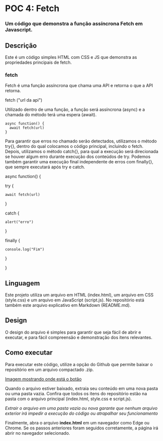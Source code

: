 # POC 4: Fetch
### Um código que demonstra a função assíncrona Fetch em Javascript.

## Descrição
Este é um código simples HTML com CSS e JS que demonstra as propriedades principais de fetch.

### fetch
Fetch é uma função assíncrona que chama uma API e retorna o que a API retorna.

fetch ("url da api")

Utilizado dentro de uma função, a função será assíncrona (async) e a chamada do método terá uma espera (await).

    async function() {
      await fetch(url)
    }

Para garantir que erros no chamado serão detectados, utilizamos o método try{}, dentro do qual colocamos o código principal, incluindo o fetch.
Depois, utilizamos o método catch{}, para qual a execução será direcionada se houver algum erro durante execução dos conteúdos de try.
Podemos também garantir uma execução final independente de erros com finally{}, que sempre executará após try e catch.

async function() {

  try {
  
    await fetch(url)
    
  }
  
  catch {
  
    alert("erro")
    
  }
  
  finally {
  
    console.log("Fim")
    
  }
  
}

## Linguagem
Este projeto utiliza um arquivo em HTML (index.html), um arquivo em CSS (style.css) e um arquivo em JavaScript (script.js). No repositório está também este arquivo explicativo em Markdown (README.md).

## Design
O design do arquivo é simples para garantir que seja fácil de abrir e executar, e para fácil compreensão e demonstração dos itens relevantes. 

## Como executar
Para executar este código, utilize a opção do Github que permite baixar o repositório em um arquivo compactado .zip.

[Imagem mostrando onde está o botão](https://prnt.sc/w8KYZsB4wUDH)

Quando o arquivo estiver baixado, extraia seu conteúdo em uma nova pasta ou uma pasta vazia. Confira que todos os itens do repositório estão na pasta com o arquivo principal (index.html, style.css e script.js).

*Extrair o arquivo em uma pasta vazia ou nova garante que nenhum arquivo exterior irá impedir a execução do código ou atrapalhar seu funcionamento*

Finalmente, abra o arquivo __index.html__ em um navegador como Edge ou Chrome. Se os passos anteriores foram seguidos corretamente, a página irá abrir no navegador selecionado.
